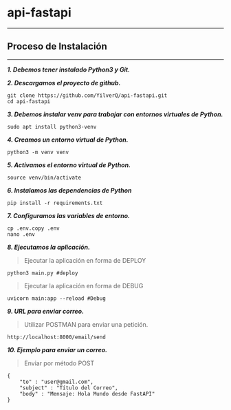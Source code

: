 # api-fastapi

************************************************************************************************
## Proceso de Instalación
************************************************************************************************
***1. Debemos tener instalado Python3 y Git.*** 

***2. Descargamos el proyecto de github.***
```
git clone https://github.com/YilverQ/api-fastapi.git
cd api-fastapi
```

***3. Debemos instalar venv para trabajar con entornos virtuales de Python.***
```
sudo apt install python3-venv
```

***4. Creamos un entorno virtual de Python.*** 
```
python3 -m venv venv
```

***5. Activamos el entorno virtual de Python.*** 
```
source venv/bin/activate
```

***6. Instalamos las dependencias de Python***
```
pip install -r requirements.txt
```

***7. Configuramos las variables de entorno.*** 
```
cp .env.copy .env
nano .env
```

***8. Ejecutamos la aplicación.***
> Ejecutar la aplicación en forma de DEPLOY
```
python3 main.py #deploy
```
> Ejecutar la aplicación en forma de DEBUG
```
uvicorn main:app --reload #Debug
```

***9. URL para enviar correo.***
> Utilizar POSTMAN para enviar una petición.
```
http://localhost:8000/email/send
```

***10. Ejemplo para enviar un correo.***
> Enviar por método POST
```
{
    "to" : "user@gmail.com",
    "subject" : "Título del Correo",
    "body" : "Mensaje: Hola Mundo desde FastAPI"
}
```